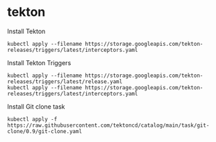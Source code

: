 # tekton
Install Tekton
```
kubectl apply --filename https://storage.googleapis.com/tekton-releases/triggers/latest/interceptors.yaml
```
Install Tekton Triggers
```
kubectl apply --filename https://storage.googleapis.com/tekton-releases/triggers/latest/release.yaml
kubectl apply --filename https://storage.googleapis.com/tekton-releases/triggers/latest/interceptors.yaml
```
Install Git clone task 
```
kubectl apply -f https://raw.githubusercontent.com/tektoncd/catalog/main/task/git-clone/0.9/git-clone.yaml
```